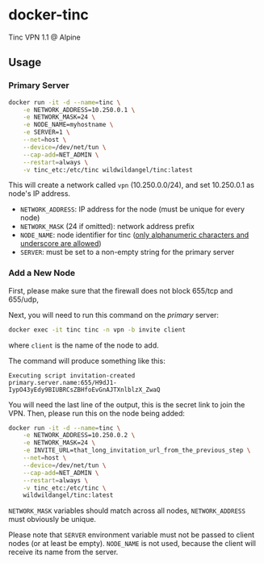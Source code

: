 # docker-tinc

Tinc VPN 1.1 @ Alpine

## Usage

### Primary Server

```bash
docker run -it -d --name=tinc \
    -e NETWORK_ADDRESS=10.250.0.1 \
    -e NETWORK_MASK=24 \
    -e NODE_NAME=myhostname \
    -e SERVER=1 \
    --net=host \
    --device=/dev/net/tun \
    --cap-add=NET_ADMIN \
    --restart=always \
    -v tinc_etc:/etc/tinc wildwildangel/tinc:latest
```

This will create a network called `vpn` (10.250.0.0/24), and set 10.250.0.1 as node's IP address.

  * `NETWORK_ADDRESS`: IP address for the node (must be unique for every node)
  * `NETWORK_MASK` (24 if omitted): network address prefix
  * `NODE_NAME`: node identifier for tinc ([only alphanumeric characters and underscore are allowed](https://manpages.debian.org/experimental/tinc/tinc.conf.5.en.html#NAMES))
  * `SERVER`: must be set to a non-empty string for the primary server

### Add a New Node

First, please make sure that the firewall does not block 655/tcp and 655/udp,

Next, you will need to run this command on the *primary* server:
```bash
docker exec -it tinc tinc -n vpn -b invite client
```

where `client` is the name of the node to add.

The command will produce something like this:
```
Executing script invitation-created
primary.server.name:655/H9dJ1-IypO43yEdy9BIUBRCsZBHfoEvGnAJTXnlblzX_ZwaQ
```

You will need the last line of the output, this is the secret link to join the VPN. Then, please run this on the node being added:
```bash
docker run -it -d --name=tinc \
    -e NETWORK_ADDRESS=10.250.0.2 \
    -e NETWORK_MASK=24 \
    -e INVITE_URL=that_long_invitation_url_from_the_previous_step \
    --net=host \
    --device=/dev/net/tun \
    --cap-add=NET_ADMIN \
    --restart=always \
    -v tinc_etc:/etc/tinc \
    wildwildangel/tinc:latest
```

`NETWORK_MASK` variables should match across all nodes, `NETWORK_ADDRESS` must obviously be unique.

Please note that `SERVER` environment variable must not be passed to client nodes (or at least be empty). `NODE_NAME` is not used, because the client will receive its name from the server.
